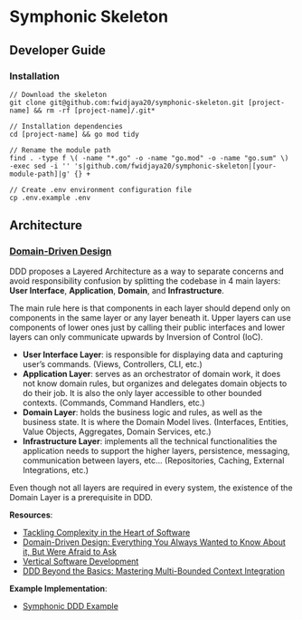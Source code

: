 # Symphonic Skeleton

## Developer Guide

### Installation

```shell
// Download the skeleton
git clone git@github.com:fwidjaya20/symphonic-skeleton.git [project-name] && rm -rf [project-name]/.git*

// Installation dependencies
cd [project-name] && go mod tidy

// Rename the module path
find . -type f \( -name "*.go" -o -name "go.mod" -o -name "go.sum" \) -exec sed -i '' 's|github.com/fwidjaya20/symphonic-skeleton|[your-module-path]|g' {} +

// Create .env environment configuration file
cp .env.example .env
```

## Architecture

### [Domain-Driven Design](https://github.com/ZilvinasKucinskas/FRP-EventSourcing/blob/master/sources/xx735.Eric.Evans.Domaindriven.Design.Tackling.Complexity.in.the.Heart.of.Software.pdf)

DDD proposes a Layered Architecture as a way to separate concerns and avoid responsibility confusion by splitting the codebase in 4 main layers: **User Interface**, **Application**, **Domain**, and **Infrastructure**.

The main rule here is that components in each layer should depend only on components in the same layer or any layer beneath it. Upper layers can use components of lower ones just by calling their public interfaces and lower layers can only communicate upwards by Inversion of Control (IoC).

- **User Interface Layer**: is responsible for displaying data and capturing user’s commands. (Views, Controllers, CLI, etc.)
- **Application Layer**: serves as an orchestrator of domain work, it does not know domain rules, but organizes and delegates domain objects to do their job. It is also the only layer accessible to other bounded contexts. (Commands, Command Handlers, etc.)
- **Domain Layer**: holds the business logic and rules, as well as the business state. It is where the Domain Model lives. (Interfaces, Entities, Value Objects, Aggregates, Domain Services, etc.)
- **Infrastructure Layer**: implements all the technical functionalities the application needs to support the higher layers, persistence, messaging, communication between layers, etc... (Repositories, Caching, External Integrations, etc.)

Even though not all layers are required in every system, the existence of the Domain Layer is a prerequisite in DDD.

**Resources**:
- [Tackling Complexity in the Heart of Software](https://github.com/ZilvinasKucinskas/FRP-EventSourcing/blob/master/sources/xx735.Eric.Evans.Domaindriven.Design.Tackling.Complexity.in.the.Heart.of.Software.pdf)
- [Domain-Driven Design: Everything You Always Wanted to Know About it, But Were Afraid to Ask](https://medium.com/ssense-tech/domain-driven-design-everything-you-always-wanted-to-know-about-it-but-were-afraid-to-ask-a85e7b74497a)
- [Vertical Software Development](https://medium.com/ssense-tech/vertical-software-development-495b73f7fcdf)
- [DDD Beyond the Basics: Mastering Multi-Bounded Context Integration](https://medium.com/ssense-tech/ddd-beyond-the-basics-mastering-multi-bounded-context-integration-ca0c7cec6561)

**Example Implementation**:
- [Symphonic DDD Example](https://github.com/fwidjaya20/symphonic-example)